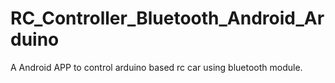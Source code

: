 # RC_Controller_Bluetooth_Android_Arduino
A Android APP to control arduino based rc car using bluetooth module.
